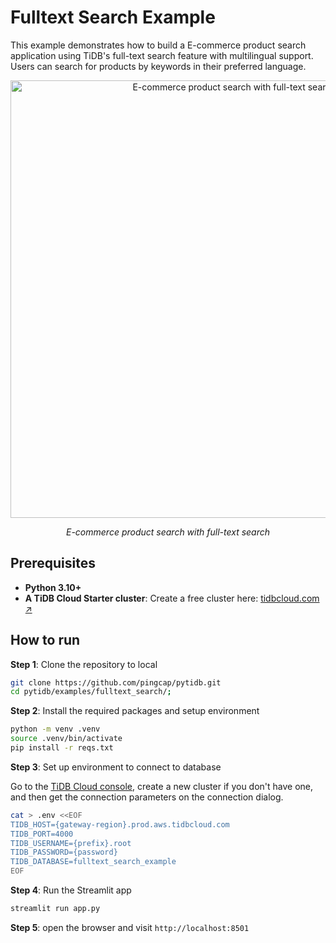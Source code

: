 # Fulltext Search Example

This example demonstrates how to build a E-commerce product search application using TiDB's full-text search feature with multilingual support. Users can search for products by keywords in their preferred language.

<p align="center">
  <img width="700" alt="E-commerce product search with full-text search" src="https://github.com/user-attachments/assets/c81ddad4-f996-4b1f-85c0-5cbb55bc2a3a" />
  <p align="center"><i>E-commerce product search with full-text search</i></p>
</p>

## Prerequisites

- **Python 3.10+**
- **A TiDB Cloud Starter cluster**: Create a free cluster here: [tidbcloud.com ↗️](https://tidbcloud.com/?utm_source=github&utm_medium=referral&utm_campaign=pytidb_readme)

## How to run

**Step 1**: Clone the repository to local

```bash
git clone https://github.com/pingcap/pytidb.git
cd pytidb/examples/fulltext_search/;
```

**Step 2**: Install the required packages and setup environment

```bash
python -m venv .venv
source .venv/bin/activate
pip install -r reqs.txt
```

**Step 3**: Set up environment to connect to database

Go to the [TiDB Cloud console](https://tidbcloud.com/), create a new cluster if you don't have one, and then get the connection parameters on the connection dialog.

```bash
cat > .env <<EOF
TIDB_HOST={gateway-region}.prod.aws.tidbcloud.com
TIDB_PORT=4000
TIDB_USERNAME={prefix}.root
TIDB_PASSWORD={password}
TIDB_DATABASE=fulltext_search_example
EOF
```

**Step 4**: Run the Streamlit app

```bash
streamlit run app.py
```

**Step 5**: open the browser and visit `http://localhost:8501`
